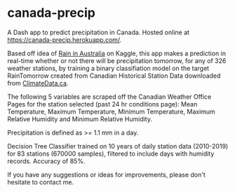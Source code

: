 # canada-precip
A Dash
app to predict precipitation in Canada. Hosted online at https://canada-precip.herokuapp.com/.

Based off idea of [Rain in Australia](https://www.kaggle.com/jsphyg/weather-dataset-rattle-package) on Kaggle, this app makes a prediction in real-time whether or not there will be precipitation tomorrow, for any of 326 weather stations, by training a binary classifiation model on the target RainTomorrow created from Canadian Historical Station Data downloaded from [ClimateData.ca](https://climatedata.ca/). 

The following 5 variables are scraped off the Canadian Weather Office Pages for the station selected (past 24 hr conditions page): Mean Temperature, Maximum Temperature, Minimum Temperature, Maximum Relative Humidity and Minimum Relative Humidity.

Precipitation is defined as >= 1.1 mm in a day. 

Decision Tree Classifier trained on 10 years of daily station data (2010-2019) for 83 stations (670000 samples), filtered to include days with humidity records. Accuracy of 85%.

If you have any suggestions or ideas for improvements, please don't hesitate to contact me. 
